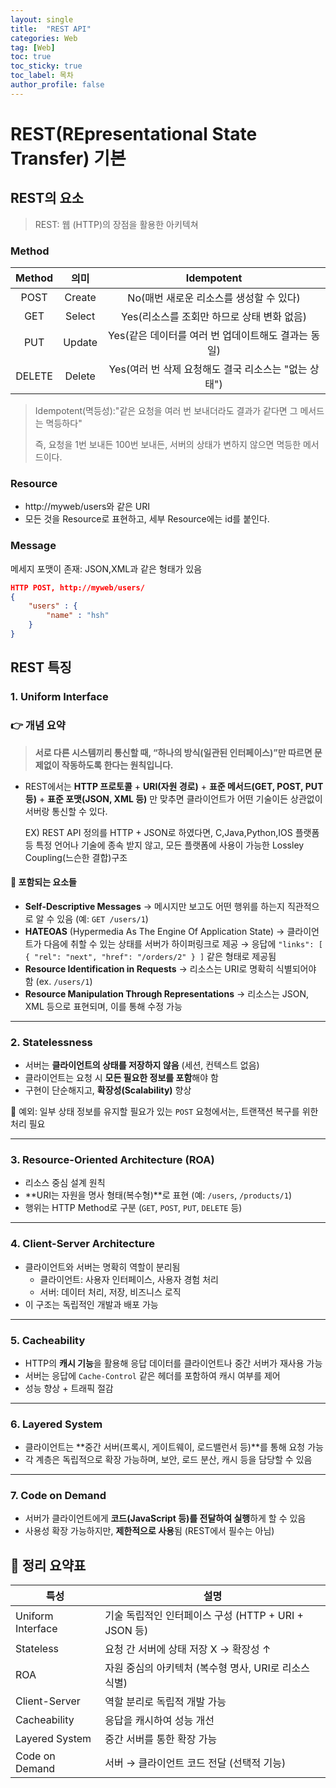 ```yaml
---
layout: single
title:  "REST API"
categories: Web
tag: [Web]
toc: true
toc_sticky: true
toc_label: 목차
author_profile: false
---
```


# REST(REpresentational State Transfer) 기본

## **REST의 요소**

> REST: 웹 (HTTP)의 장점을 활용한 아키텍쳐

### Method

| Method |  의미  |                      Idempotent                      |
| :----: | :----: | :--------------------------------------------------: |
|  POST  | Create |       No(매번 새로운 리소스를 생성할 수 있다)        |
|  GET   | Select |      Yes(리소스를 조회만 하므로 상태 변화 없음)      |
|  PUT   | Update | Yes(같은 데이터를 여러 번 업데이트해도 결과는 동일)  |
| DELETE | Delete | Yes(여러 번 삭제 요청해도 결국 리소스는 "없는 상태") |

> Idempotent(멱등성):"같은 요청을 여러 번 보내더라도 결과가 같다면 그 메서드는 멱등하다"
>
> 즉, 요청을 1번 보내든 100번 보내든, 서버의 상태가 변하지 않으면 멱등한 메서드이다.

###  Resource

- http://myweb/users와 같은 URI
- 모든 것을 Resource로 표현하고, 세부 Resource에는 id를 붙인다.

### Message

메세지 포맷이 존재: JSON,XML과 같은 형태가 있음

```json
HTTP POST, http://myweb/users/
{
	"users" : {
		"name" : "hsh"
	}
}
```

## REST 특징

### 1. Uniform Interface

### 👉 개념 요약

> **서로 다른 시스템끼리 통신할 때, “하나의 방식(일관된 인터페이스)”만 따르면 문제없이 작동하도록 한다는 원칙입니다.**

- REST에서는 **HTTP 프로토콜** + **URI(자원 경로)** + **표준 메서드(GET, POST, PUT 등)** + **표준 포맷(JSON, XML 등)** 만 맞추면 클라이언트가 어떤 기술이든 상관없이 서버랑 통신할 수 있다.

  EX) REST API 정의를 HTTP + JSON로 하였다면, C,Java,Python,IOS 플랫폼 등 특정 언어나 기술에 종속 받지 않고, 모든 플랫폼에 사용이 가능한 Lossley Coupling(느슨한 결합)구조 

#### 📎 포함되는 요소들

- **Self-Descriptive Messages**
   → 메시지만 보고도 어떤 행위를 하는지 직관적으로 알 수 있음 (예: `GET /users/1`)
- **HATEOAS** (Hypermedia As The Engine Of Application State)
   → 클라이언트가 다음에 취할 수 있는 상태를 서버가 하이퍼링크로 제공
   → 응답에 `"links": [ { "rel": "next", "href": "/orders/2" } ]` 같은 형태로 제공됨
- **Resource Identification in Requests**
   → 리소스는 URI로 명확히 식별되어야 함 (ex. `/users/1`)
- **Resource Manipulation Through Representations**
   → 리소스는 JSON, XML 등으로 표현되며, 이를 통해 수정 가능

------

### 2. **Statelessness**

- 서버는 **클라이언트의 상태를 저장하지 않음** (세션, 컨텍스트 없음)
- 클라이언트는 요청 시 **모든 필요한 정보를 포함**해야 함
- 구현이 단순해지고, **확장성(Scalability)** 향상

📌 예외: 일부 상태 정보를 유지할 필요가 있는 `POST` 요청에서는, 트랜잭션 복구를 위한 처리 필요

------

### 3. **Resource-Oriented Architecture (ROA)**

- 리소스 중심 설계 원칙
- **URI는 자원을 명사 형태(복수형)**로 표현 (예: `/users`, `/products/1`)
- 행위는 HTTP Method로 구분 (`GET`, `POST`, `PUT`, `DELETE` 등)

------

### 4. **Client-Server Architecture**

- 클라이언트와 서버는 명확히 역할이 분리됨
  - 클라이언트: 사용자 인터페이스, 사용자 경험 처리
  - 서버: 데이터 처리, 저장, 비즈니스 로직
- 이 구조는 독립적인 개발과 배포 가능

------

### 5. **Cacheability**

- HTTP의 **캐시 기능**을 활용해 응답 데이터를 클라이언트나 중간 서버가 재사용 가능
- 서버는 응답에 `Cache-Control` 같은 헤더를 포함하여 캐시 여부를 제어
- 성능 향상 + 트래픽 절감

------

### 6. **Layered System**

- 클라이언트는 **중간 서버(프록시, 게이트웨이, 로드밸런서 등)**를 통해 요청 가능
- 각 계층은 독립적으로 확장 가능하며, 보안, 로드 분산, 캐시 등을 담당할 수 있음

------

### 7. Code on Demand 

- 서버가 클라이언트에게 **코드(JavaScript 등)를 전달하여 실행**하게 할 수 있음
- 사용성 확장 가능하지만, **제한적으로 사용**됨 (REST에서 필수는 아님)

## 📌 정리 요약표

| 특성              | 설명                                                  |
| ----------------- | ----------------------------------------------------- |
| Uniform Interface | 기술 독립적인 인터페이스 구성 (HTTP + URI + JSON 등)  |
| Stateless         | 요청 간 서버에 상태 저장 X → 확장성 ↑                 |
| ROA               | 자원 중심의 아키텍처 (복수형 명사, URI로 리소스 식별) |
| Client-Server     | 역할 분리로 독립적 개발 가능                          |
| Cacheability      | 응답을 캐시하여 성능 개선                             |
| Layered System    | 중간 서버를 통한 확장 가능                            |
| Code on Demand    | 서버 → 클라이언트 코드 전달 (선택적 기능)             |
